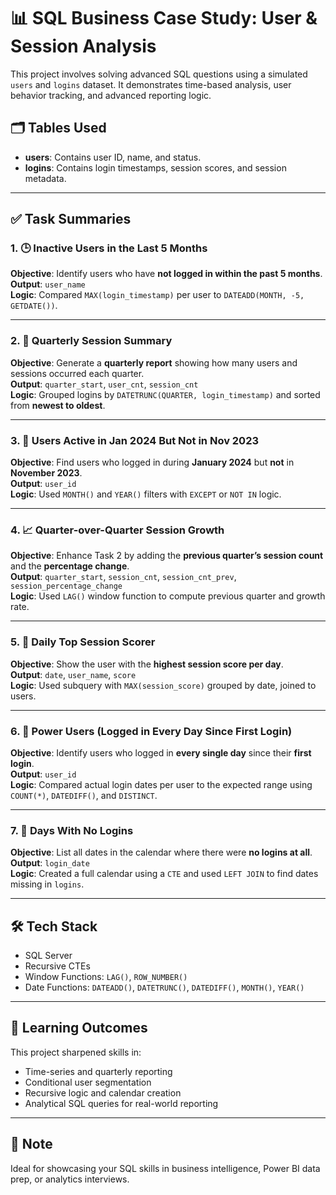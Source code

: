 # 📊 SQL Business Case Study: User & Session Analysis

This project involves solving advanced SQL questions using a simulated `users` and `logins` dataset. It demonstrates time-based analysis, user behavior tracking, and advanced reporting logic.

## 🗂 Tables Used
- **users**: Contains user ID, name, and status.
- **logins**: Contains login timestamps, session scores, and session metadata.

---

## ✅ Task Summaries

### 1. 🕒 Inactive Users in the Last 5 Months
**Objective**: Identify users who have **not logged in within the past 5 months**.  
**Output**: `user_name`  
**Logic**: Compared `MAX(login_timestamp)` per user to `DATEADD(MONTH, -5, GETDATE())`.

---

### 2. 📅 Quarterly Session Summary
**Objective**: Generate a **quarterly report** showing how many users and sessions occurred each quarter.  
**Output**: `quarter_start`, `user_cnt`, `session_cnt`  
**Logic**: Grouped logins by `DATETRUNC(QUARTER, login_timestamp)` and sorted from **newest to oldest**.

---

### 3. 🔄 Users Active in Jan 2024 But Not in Nov 2023  
**Objective**: Find users who logged in during **January 2024** but **not** in **November 2023**.  
**Output**: `user_id`  
**Logic**: Used `MONTH()` and `YEAR()` filters with `EXCEPT` or `NOT IN` logic.

---

### 4. 📈 Quarter-over-Quarter Session Growth  
**Objective**: Enhance Task 2 by adding the **previous quarter’s session count** and the **percentage change**.  
**Output**: `quarter_start`, `session_cnt`, `session_cnt_prev`, `session_percentage_change`  
**Logic**: Used `LAG()` window function to compute previous quarter and growth rate.

---

### 5. 🥇 Daily Top Session Scorer  
**Objective**: Show the user with the **highest session score per day**.  
**Output**: `date`, `user_name`, `score`  
**Logic**: Used subquery with `MAX(session_score)` grouped by date, joined to users.

---

### 6. 🌟 Power Users (Logged in Every Day Since First Login)  
**Objective**: Identify users who logged in **every single day** since their **first login**.  
**Output**: `user_id`  
**Logic**: Compared actual login dates per user to the expected range using `COUNT(*)`, `DATEDIFF()`, and `DISTINCT`.

---

### 7. 🚫 Days With No Logins  
**Objective**: List all dates in the calendar where there were **no logins at all**.  
**Output**: `login_date`  
**Logic**: Created a full calendar using a `CTE` and used `LEFT JOIN` to find dates missing in `logins`.

---

## 🛠 Tech Stack
- SQL Server
- Recursive CTEs
- Window Functions: `LAG()`, `ROW_NUMBER()`
- Date Functions: `DATEADD()`, `DATETRUNC()`, `DATEDIFF()`, `MONTH()`, `YEAR()`

---

## 🧠 Learning Outcomes
This project sharpened skills in:
- Time-series and quarterly reporting
- Conditional user segmentation
- Recursive logic and calendar creation
- Analytical SQL queries for real-world reporting

---

## 📌 Note
Ideal for showcasing your SQL skills in business intelligence, Power BI data prep, or analytics interviews.

